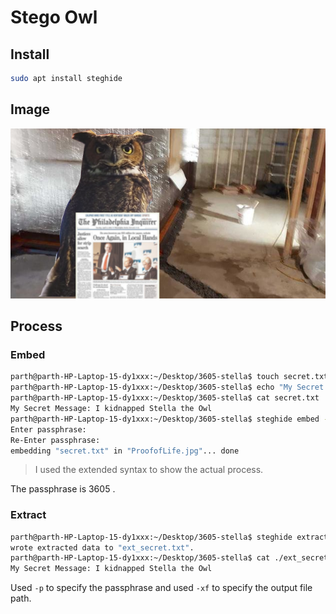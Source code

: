 # Stego Owl
## Install
```bash session
sudo apt install steghide
```

## Image
![ProofofLife.jpg](./wk5-img/ProofofLife.jpg)

## Process
### Embed
```bash
parth@parth-HP-Laptop-15-dy1xxx:~/Desktop/3605-stella$ touch secret.txt
parth@parth-HP-Laptop-15-dy1xxx:~/Desktop/3605-stella$ echo "My Secret Message: I kidnapped Stella the Owl" > ./secret.txt 
parth@parth-HP-Laptop-15-dy1xxx:~/Desktop/3605-stella$ cat secret.txt 
My Secret Message: I kidnapped Stella the Owl
parth@parth-HP-Laptop-15-dy1xxx:~/Desktop/3605-stella$ steghide embed --coverfile ProofofLife.jpg --embedfile secret.txt 
Enter passphrase: 
Re-Enter passphrase: 
embedding "secret.txt" in "ProofofLife.jpg"... done
```

> I used the extended syntax to show the actual process.

The passphrase is $3605$ .

### Extract
```bash
parth@parth-HP-Laptop-15-dy1xxx:~/Desktop/3605-stella$ steghide extract --stegofile ProofofLife.jpg -p 3605 -xf ext_secret.txt
wrote extracted data to "ext_secret.txt".
parth@parth-HP-Laptop-15-dy1xxx:~/Desktop/3605-stella$ cat ./ext_secret.txt 
My Secret Message: I kidnapped Stella the Owl
```

Used `-p` to specify the passphrase and used `-xf` to specify the output file path.  